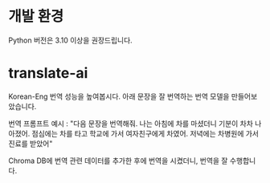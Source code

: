 # 개발 환경
Python 버전은 3.10 이상을 권장드립니다.

# translate-ai
Korean-Eng 번역 성능을 높여봅시다.
아래 문장을 잘 번역하는 번역 모델을 만들어보았습니다.

번역 프롬프트 예시 : 
"다음 문장을 번역해줘. 
나는 아침에 차를 마셨더니 기분이 차차 나아졌어. 
점심에는 차를 타고 학교에 가서 여자친구에게 차였어. 
저녁에는 차병원에 가서 진료를 받았어"

Chroma DB에 번역 관련 데이터를 추가한 후에 번역을 시켰더니, 번역을 잘 수행합니다.


